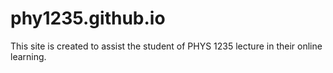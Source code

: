 phy1235.github.io
=====================
This site is created to assist the student of PHYS 1235 lecture in their online learning. 
